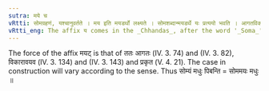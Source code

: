 ```yaml
---
sutra: मये च
vRtti: सोमग्रहणं, यश्चानुवर्तते । मय इति मयडर्थो लक्ष्यते । सोमशब्दान्मयडर्थे यः प्रत्ययो भवति । आगतविकारावयवप्रकृता मयडर्था ॥
vRtti_eng: The affix य comes in the _Chhandas_, after the word '_Soma_', with the force of the affix _mayat_.
---
```

The force of the affix मयट् is that of ततः आगतः (IV. 3. 74) and (IV. 3. 82), विकारावयव (IV. 3. 134) and (IV. 3. 143) and प्रकृत (V. 4. 21). The case in construction will vary according to the sense. Thus सोम्यं मधुः पिबन्ति = सोममयः मधुः ॥
